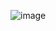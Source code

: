 ![image](https://github.com/Imtiaj-Sajin/Computer-Graphics-Tasks/assets/100506477/3e144add-1173-4a39-8a6c-63036f24b8a2)
